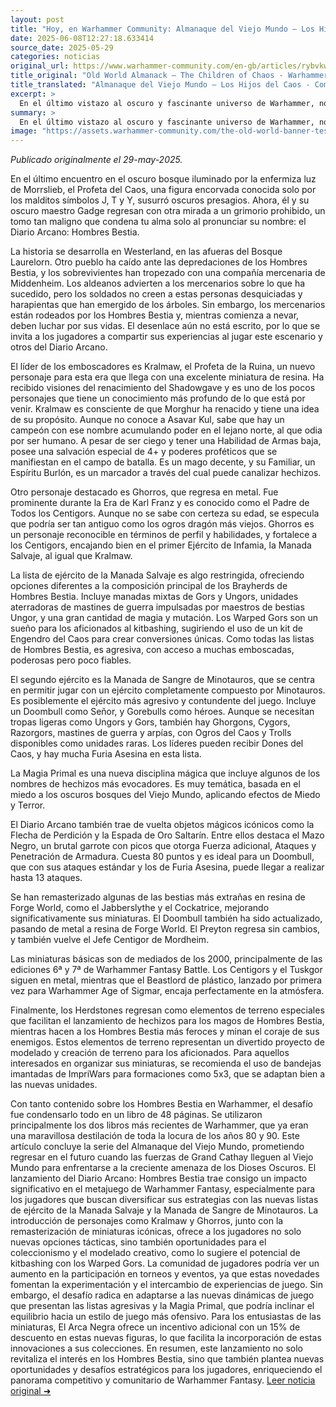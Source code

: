 ```yaml
---
layout: post
title: "Hoy, en Warhammer Community: Almanaque del Viejo Mundo – Los Hijos del Caos - Comunidad Warhammer"
date: 2025-06-08T12:27:18.633414
source_date: 2025-05-29
categories: noticias
original_url: https://www.warhammer-community.com/en-gb/articles/rybvkwfs/old-world-almanack-the-children-of-chaos/
title_original: "Old World Almanack – The Children of Chaos - Warhammer Community"
title_translated: "Almanaque del Viejo Mundo – Los Hijos del Caos - Comunidad Warhammer"
excerpt: >
  En el último vistazo al oscuro y fascinante universo de Warhammer, nos adentramos en el Almanaque del Viejo Mundo con «Los Hijos del Caos». Esta entrega nos transporta a Westerland, donde los temidos Hombres Bestia han arrasado otro pueblo. Los supervivientes, desesperados, buscan la ayuda de una compañía de mercenarios, solo para encontrarse rodeados por las mismas criaturas que intentan evitar. Con la llegada de Kralmaw, el Profeta de la Ruina, y el regreso de Ghorros, el Sire de Mil Jóvenes, los jugadores tienen la oportunidad de explorar nuevas estrategias y personajes en este emocionante capítulo lleno de magia, profecías y batallas épicas. ¡Prepárate para sumergirte en un mundo donde el caos y la estrategia se entrelazan en una danza de guerra!
summary: >
  En el último vistazo al oscuro y fascinante universo de Warhammer, nos adentramos en el Almanaque del Viejo Mundo con «Los Hijos del Caos». Esta entrega nos transporta a Westerland, donde los temidos Hombres Bestia han arrasado otro pueblo. Los supervivientes, desesperados, buscan la ayuda de una compañía de mercenarios, solo para encontrarse rodeados por las mismas criaturas que intentan evitar. Con la llegada de Kralmaw, el Profeta de la Ruina, y el regreso de Ghorros, el Sire de Mil Jóvenes, los jugadores tienen la oportunidad de explorar nuevas estrategias y personajes en este emocionante capítulo lleno de magia, profecías y batallas épicas. ¡Prepárate para sumergirte en un mundo donde el caos y la estrategia se entrelazan en una danza de guerra!
image: "https://assets.warhammer-community.com/the-old-world-banner-test.jpg"
---
```


*Publicado originalmente el 29-may-2025.*

En el último encuentro en el oscuro bosque iluminado por la enfermiza luz de Morrslieb, el Profeta del Caos, una figura encorvada conocida solo por los malditos símbolos J, T y Y, susurró oscuros presagios. Ahora, él y su oscuro maestro Gadge regresan con otra mirada a un grimorio prohibido, un tomo tan maligno que condena tu alma solo al pronunciar su nombre: el Diario Arcano: Hombres Bestia.

La historia se desarrolla en Westerland, en las afueras del Bosque Laurelorn. Otro pueblo ha caído ante las depredaciones de los Hombres Bestia, y los sobrevivientes han tropezado con una compañía mercenaria de Middenheim. Los aldeanos advierten a los mercenarios sobre lo que ha sucedido, pero los soldados no creen a estas personas desquiciadas y harapientas que han emergido de los árboles. Sin embargo, los mercenarios están rodeados por los Hombres Bestia y, mientras comienza a nevar, deben luchar por sus vidas. El desenlace aún no está escrito, por lo que se invita a los jugadores a compartir sus experiencias al jugar este escenario y otros del Diario Arcano.

El líder de los emboscadores es Kralmaw, el Profeta de la Ruina, un nuevo personaje para esta era que llega con una excelente miniatura de resina. Ha recibido visiones del renacimiento del Shadowgave y es uno de los pocos personajes que tiene un conocimiento más profundo de lo que está por venir. Kralmaw es consciente de que Morghur ha renacido y tiene una idea de su propósito. Aunque no conoce a Asavar Kul, sabe que hay un campeón con ese nombre acumulando poder en el lejano norte, al que odia por ser humano. A pesar de ser ciego y tener una Habilidad de Armas baja, posee una salvación especial de 4+ y poderes proféticos que se manifiestan en el campo de batalla. Es un mago decente, y su Familiar, un Espíritu Burlón, es un marcador a través del cual puede canalizar hechizos.

Otro personaje destacado es Ghorros, que regresa en metal. Fue prominente durante la Era de Karl Franz y es conocido como el Padre de Todos los Centigors. Aunque no se sabe con certeza su edad, se especula que podría ser tan antiguo como los ogros dragón más viejos. Ghorros es un personaje reconocible en términos de perfil y habilidades, y fortalece a los Centigors, encajando bien en el primer Ejército de Infamia, la Manada Salvaje, al igual que Kralmaw.

La lista de ejército de la Manada Salvaje es algo restringida, ofreciendo opciones diferentes a la composición principal de los Brayherds de Hombres Bestia. Incluye manadas mixtas de Gors y Ungors, unidades aterradoras de mastines de guerra impulsadas por maestros de bestias Ungor, y una gran cantidad de magia y mutación. Los Warped Gors son un sueño para los aficionados al kitbashing, sugiriendo el uso de un kit de Engendro del Caos para crear conversiones únicas. Como todas las listas de Hombres Bestia, es agresiva, con acceso a muchas emboscadas, poderosas pero poco fiables.

El segundo ejército es la Manada de Sangre de Minotauros, que se centra en permitir jugar con un ejército completamente compuesto por Minotauros. Es posiblemente el ejército más agresivo y contundente del juego. Incluye un Doombull como Señor, y Gorebulls como héroes. Aunque se necesitan tropas ligeras como Ungors y Gors, también hay Ghorgons, Cygors, Razorgors, mastines de guerra y arpías, con Ogros del Caos y Trolls disponibles como unidades raras. Los líderes pueden recibir Dones del Caos, y hay mucha Furia Asesina en esta lista.

La Magia Primal es una nueva disciplina mágica que incluye algunos de los nombres de hechizos más evocadores. Es muy temática, basada en el miedo a los oscuros bosques del Viejo Mundo, aplicando efectos de Miedo y Terror.

El Diario Arcano también trae de vuelta objetos mágicos icónicos como la Flecha de Perdición y la Espada de Oro Saltarín. Entre ellos destaca el Mazo Negro, un brutal garrote con picos que otorga Fuerza adicional, Ataques y Penetración de Armadura. Cuesta 80 puntos y es ideal para un Doombull, que con sus ataques estándar y los de Furia Asesina, puede llegar a realizar hasta 13 ataques.

Se han remasterizado algunas de las bestias más extrañas en resina de Forge World, como el Jabberslythe y el Cockatrice, mejorando significativamente sus miniaturas. El Doombull también ha sido actualizado, pasando de metal a resina de Forge World. El Preyton regresa sin cambios, y también vuelve el Jefe Centigor de Mordheim.

Las miniaturas básicas son de mediados de los 2000, principalmente de las ediciones 6ª y 7ª de Warhammer Fantasy Battle. Los Centigors y el Tuskgor siguen en metal, mientras que el Beastlord de plástico, lanzado por primera vez para Warhammer Age of Sigmar, encaja perfectamente en la atmósfera.

Finalmente, los Herdstones regresan como elementos de terreno especiales que facilitan el lanzamiento de hechizos para los magos de Hombres Bestia, mientras hacen a los Hombres Bestia más feroces y minan el coraje de sus enemigos. Estos elementos de terreno representan un divertido proyecto de modelado y creación de terreno para los aficionados. Para aquellos interesados en organizar sus miniaturas, se recomienda el uso de bandejas imantadas de ImpriWars para formaciones como 5x3, que se adaptan bien a las nuevas unidades.

Con tanto contenido sobre los Hombres Bestia en Warhammer, el desafío fue condensarlo todo en un libro de 48 páginas. Se utilizaron principalmente los dos libros más recientes de Warhammer, que ya eran una maravillosa destilación de toda la locura de los años 80 y 90. Este artículo concluye la serie del Almanaque del Viejo Mundo, prometiendo regresar en el futuro cuando las fuerzas de Grand Cathay lleguen al Viejo Mundo para enfrentarse a la creciente amenaza de los Dioses Oscuros.
El lanzamiento del Diario Arcano: Hombres Bestia trae consigo un impacto significativo en el metajuego de Warhammer Fantasy, especialmente para los jugadores que buscan diversificar sus estrategias con las nuevas listas de ejército de la Manada Salvaje y la Manada de Sangre de Minotauros. La introducción de personajes como Kralmaw y Ghorros, junto con la remasterización de miniaturas icónicas, ofrece a los jugadores no solo nuevas opciones tácticas, sino también oportunidades para el coleccionismo y el modelado creativo, como lo sugiere el potencial de kitbashing con los Warped Gors. La comunidad de jugadores podría ver un aumento en la participación en torneos y eventos, ya que estas novedades fomentan la experimentación y el intercambio de experiencias de juego. Sin embargo, el desafío radica en adaptarse a las nuevas dinámicas de juego que presentan las listas agresivas y la Magia Primal, que podría inclinar el equilibrio hacia un estilo de juego más ofensivo. Para los entusiastas de las miniaturas, El Arca Negra ofrece un incentivo adicional con un 15% de descuento en estas nuevas figuras, lo que facilita la incorporación de estas innovaciones a sus colecciones. En resumen, este lanzamiento no solo revitaliza el interés en los Hombres Bestia, sino que también plantea nuevas oportunidades y desafíos estratégicos para los jugadores, enriqueciendo el panorama competitivo y comunitario de Warhammer Fantasy.
[Leer noticia original ➜](https://www.warhammer-community.com/en-gb/articles/rybvkwfs/old-world-almanack-the-children-of-chaos/)
